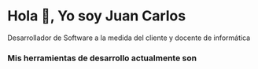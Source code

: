 # Hola 👋, Yo soy Juan Carlos #

Desarrollador de Software a la medida del cliente y docente de informática

### Mis herramientas de desarrollo actualmente son ###

<!--
### Hi there 
**demojc/demojc** is a ✨ _special_ ✨ repository because its `README.md` (this file) appears on your GitHub profile.

Here are some ideas to get you started:

- 🔭 I’m currently working on ...
- 🌱 I’m currently learning ...
- 👯 I’m looking to collaborate on ...
- 🤔 I’m looking for help with ...
- 💬 Ask me about ...
- 📫 How to reach me: ...
- 😄 Pronouns: ...
- ⚡ Fun fact: ...
-->
